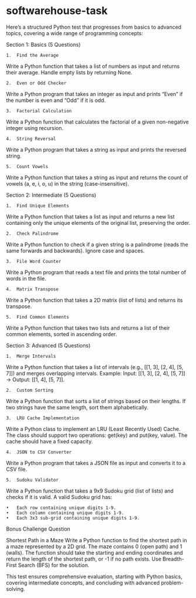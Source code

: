 # softwarehouse-task

Here’s a structured Python test that progresses from basics to advanced topics, covering a wide range of programming concepts:

Section 1: Basics (5 Questions)

	1.	Find the Average
Write a Python function that takes a list of numbers as input and returns their average. Handle empty lists by returning None.

	2.	Even or Odd Checker
Write a Python program that takes an integer as input and prints “Even” if the number is even and “Odd” if it is odd.

	3.	Factorial Calculation
Write a Python function that calculates the factorial of a given non-negative integer using recursion.

	4.	String Reversal
Write a Python program that takes a string as input and prints the reversed string.

	5.	Count Vowels
Write a Python function that takes a string as input and returns the count of vowels (a, e, i, o, u) in the string (case-insensitive).

Section 2: Intermediate (5 Questions)

	1.	Find Unique Elements
Write a Python function that takes a list as input and returns a new list containing only the unique elements of the original list, preserving the order.

	2.	Check Palindrome
Write a Python function to check if a given string is a palindrome (reads the same forwards and backwards). Ignore case and spaces.

	3.	File Word Counter
Write a Python program that reads a text file and prints the total number of words in the file.

	4.	Matrix Transpose
Write a Python function that takes a 2D matrix (list of lists) and returns its transpose.

	5.	Find Common Elements
Write a Python function that takes two lists and returns a list of their common elements, sorted in ascending order.

Section 3: Advanced (5 Questions)

	1.	Merge Intervals
Write a Python function that takes a list of intervals (e.g., [[1, 3], [2, 4], [5, 7]]) and merges overlapping intervals.
Example: Input: [[1, 3], [2, 4], [5, 7]] → Output: [[1, 4], [5, 7]].

	2.	Custom Sorting
Write a Python function that sorts a list of strings based on their lengths. If two strings have the same length, sort them alphabetically.

	3.	LRU Cache Implementation
Write a Python class to implement an LRU (Least Recently Used) Cache. The class should support two operations: get(key) and put(key, value). The cache should have a fixed capacity.

	4.	JSON to CSV Converter
Write a Python program that takes a JSON file as input and converts it to a CSV file.

	5.	Sudoku Validator
Write a Python function that takes a 9x9 Sudoku grid (list of lists) and checks if it is valid. A valid Sudoku grid has:

	•	Each row containing unique digits 1-9.
	•	Each column containing unique digits 1-9.
	•	Each 3x3 sub-grid containing unique digits 1-9.

Bonus Challenge Question

Shortest Path in a Maze
Write a Python function to find the shortest path in a maze represented by a 2D grid. The maze contains 0 (open path) and 1 (walls). The function should take the starting and ending coordinates and return the length of the shortest path, or -1 if no path exists. Use Breadth-First Search (BFS) for the solution.

This test ensures comprehensive evaluation, starting with Python basics, covering intermediate concepts, and concluding with advanced problem-solving.
